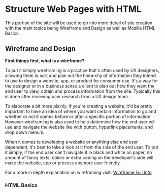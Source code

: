 # Structure Web Pages with HTML

This portion of the site will be used to go into more detail of site creation with the main topics being Wireframe and Design as well as Mozilla HTML Basics.

## Wireframe and Design

**First things first, what is a wireframe?**

To put it simply wireframing is a practice that's often used by UX designers, allowing them to sort and plan out the hierarchy of information they intend to use to design a website, app, or product for consumer use. It's a way for the designer or in a business sense a client to plan out how they want the end user to view, obtain and process information from the site. Typically this is done after receiving user research from a UX design team.

To elaborate a bit more plainly. If you're creating a website, it'd be pretty important to have an idea of where you want certain information to go and whether or not it comes before or after a specific portion of information. However wireframing is also used to help determine how the end user will use and navigate the website like with button, hyperlink placements, and drop down menu's.

When it comes to developing a website or anything else end user dependent, it's best to take a look at it from the side of the end user. To put it simply, if the end user can't navigate it in black and white on paper, no amount of fancy texts, colors or extra coding on the developer's side will make the website, app or process anymore user friendly.


For a more in depth explanation on wireframing visit: [Wireframe Full Info](wireframe-extra.md)


### HTML Basics